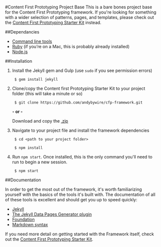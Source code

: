 #Content First Prototyping Project Base
This is a bare bones project base for the Content First Prototyping framework. If you're looking for something with a wider selection of patterns, pages, and templates, please check out the [Content First Prototyping Starter Kit](https://github.com/andybywire/content-first-prototyping.git) instead.

##Dependancies

- [Command line tools](http://osxdaily.com/2014/02/12/install-command-line-tools-mac-os-x/)
- [Ruby](https://www.ruby-lang.org/en/documentation/installation/) (if you’re on a Mac, this is probably already installed)
- [Node.js](https://nodejs.org/en/)

##Installation

1. Install the Jekyll gem and Gulp (use `sudo` if you see permission errors)

        $ gem install jekyll

2. Clone/copy the Content first Prototyping Starter Kit to your project folder (this will take a minute or so)

        $ git clone https://github.com/andybywire/cfp-framework.git

    **- or -**

    Download and copy the [.zip](https://github.com/andybywire/cfp-framework/archive/master.zip) 

3. Navigate to your project file and install the framework dependencies

        $ cd <path to your project folder>

        $ npm install

4. Run `npm start`. Once installed, this is the only command you'll need to run to begin a new session. 

        $ npm start

##Documentation

In order to get the most out of the framework, it's worth familiarizing yourself with the basics of the tools it's built with. The documentation of all of these tools is excellent and should get you up to speed quickly:

- [Jekyll](http://jekyllrb.com/docs/home/)
- [The Jekyll Data Pages Generator plugin](https://github.com/avillafiorita/jekyll-datapage_gen)
- [Foundation](http://foundation.zurb.com/sites/docs/kitchen-sink.html)
- [Markdown syntax](https://daringfireball.net/projects/markdown/syntax)

If you need more detail on getting started with the Framework itself, check out the [Content First Prototyping Starter Kit](https://github.com/andybywire/content-first-prototyping.git). 